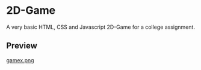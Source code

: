 # 2D-Game
A very basic HTML, CSS and Javascript 2D-Game for a college assignment.

## Preview
[gamex.png](https://postimg.cc/RNydCYff)
